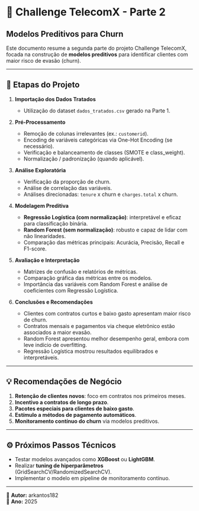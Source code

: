 
# 📘 Challenge TelecomX - Parte 2
## Modelos Preditivos para Churn

Este documento resume a segunda parte do projeto Challenge TelecomX, focada na construção de **modelos preditivos** para identificar clientes com maior risco de evasão (churn).

---

## 📌 Etapas do Projeto

1. **Importação dos Dados Tratados**  
   - Utilização do dataset `dados_tratados.csv` gerado na Parte 1.  

2. **Pré-Processamento**
   - Remoção de colunas irrelevantes (ex.: `customerid`).
   - Encoding de variáveis categóricas via One-Hot Encoding (se necessário).
   - Verificação e balanceamento de classes (SMOTE e class_weight).
   - Normalização / padronização (quando aplicável).

3. **Análise Exploratória**
   - Verificação da proporção de churn.
   - Análise de correlação das variáveis.
   - Análises direcionadas: `tenure` x churn e `charges.total` x churn.

4. **Modelagem Preditiva**
   - **Regressão Logística (com normalização)**: interpretável e eficaz para classificação binária.
   - **Random Forest (sem normalização)**: robusto e capaz de lidar com não linearidades.
   - Comparação das métricas principais: Acurácia, Precisão, Recall e F1-score.

5. **Avaliação e Interpretação**
   - Matrizes de confusão e relatórios de métricas.
   - Comparação gráfica das métricas entre os modelos.
   - Importância das variáveis com Random Forest e análise de coeficientes com Regressão Logística.

6. **Conclusões e Recomendações**
   - Clientes com contratos curtos e baixo gasto apresentam maior risco de churn.
   - Contratos mensais e pagamentos via cheque eletrônico estão associados a maior evasão.
   - Random Forest apresentou melhor desempenho geral, embora com leve indício de overfitting.
   - Regressão Logística mostrou resultados equilibrados e interpretáveis.

---

## 💡 Recomendações de Negócio

1. **Retenção de clientes novos**: foco em contratos nos primeiros meses.
2. **Incentivo a contratos de longo prazo**.
3. **Pacotes especiais para clientes de baixo gasto**.
4. **Estímulo a métodos de pagamento automáticos**.
5. **Monitoramento contínuo do churn** via modelos preditivos.

---

## ⚙️ Próximos Passos Técnicos

- Testar modelos avançados como **XGBoost** ou **LightGBM**.  
- Realizar **tuning de hiperparâmetros** (GridSearchCV/RandomizedSearchCV).  
- Implementar o modelo em pipeline de monitoramento contínuo.

---

📌 **Autor:** arkantos182  
📅 **Ano:** 2025  

